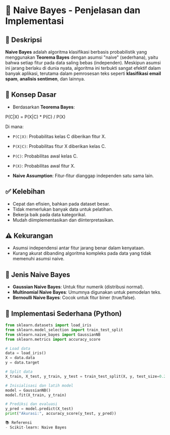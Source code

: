 # 🤖 Naive Bayes - Penjelasan dan Implementasi

## 📌 Deskripsi

**Naive Bayes** adalah algoritma klasifikasi berbasis probabilistik yang menggunakan **Teorema Bayes** dengan asumsi "naive" (sederhana), yaitu bahwa setiap fitur pada data saling bebas (independen). Meskipun asumsi ini jarang berlaku di dunia nyata, algoritma ini terbukti sangat efektif dalam banyak aplikasi, terutama dalam pemrosesan teks seperti **klasifikasi email spam**, **analisis sentimen**, dan lainnya.

## 🧠 Konsep Dasar

- Berdasarkan **Teorema Bayes**:

P(C|X) = P(X|C) * P(C) / P(X)


Di mana:
- `P(C|X)`: Probabilitas kelas C diberikan fitur X.
- `P(X|C)`: Probabilitas fitur X diberikan kelas C.
- `P(C)`: Probabilitas awal kelas C.
- `P(X)`: Probabilitas awal fitur X.

- **Naive Assumption**: Fitur-fitur dianggap independen satu sama lain.

## ✅ Kelebihan

- Cepat dan efisien, bahkan pada dataset besar.
- Tidak memerlukan banyak data untuk pelatihan.
- Bekerja baik pada data kategorikal.
- Mudah diimplementasikan dan diinterpretasikan.

## ⚠️ Kekurangan

- Asumsi independensi antar fitur jarang benar dalam kenyataan.
- Kurang akurat dibanding algoritma kompleks pada data yang tidak memenuhi asumsi naive.

## 🧪 Jenis Naive Bayes

- **Gaussian Naive Bayes**: Untuk fitur numerik (distribusi normal).
- **Multinomial Naive Bayes**: Umumnya digunakan untuk pemodelan teks.
- **Bernoulli Naive Bayes**: Cocok untuk fitur biner (true/false).

## 🔧 Implementasi Sederhana (Python)

```python
from sklearn.datasets import load_iris
from sklearn.model_selection import train_test_split
from sklearn.naive_bayes import GaussianNB
from sklearn.metrics import accuracy_score

# Load data
data = load_iris()
X = data.data
y = data.target

# Split data
X_train, X_test, y_train, y_test = train_test_split(X, y, test_size=0.2, random_state=42)

# Inisialisasi dan latih model
model = GaussianNB()
model.fit(X_train, y_train)

# Prediksi dan evaluasi
y_pred = model.predict(X_test)
print("Akurasi:", accuracy_score(y_test, y_pred))

📚 Referensi
- Scikit-learn: Naive Bayes